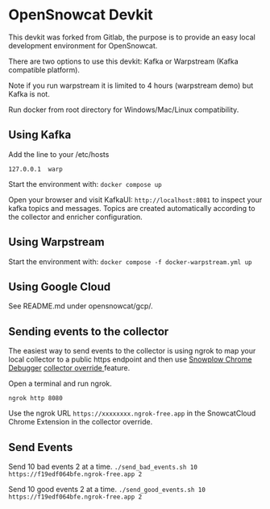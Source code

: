 # OpenSnowcat Devkit

This devkit was forked from Gitlab, the purpose is to provide an easy local development 
environment for OpenSnowcat. 

There are two options to use this devkit: Kafka or Warpstream (Kafka compatible platform). 

Note if you run warpstream it is limited to 4 hours (warpstream demo) but Kafka is not.

Run docker from root directory for Windows/Mac/Linux compatibility.

## Using Kafka

Add the line to your /etc/hosts

`127.0.0.1  warp`

Start the environment with: `docker compose up`

Open your browser and visit KafkaUI: `http://localhost:8081` to inspect your kafka topics and messages. Topics are created automatically according to the collector and enricher configuration.

## Using Warpstream

Start the environment with: `docker compose -f docker-warpstream.yml up`  

## Using Google Cloud

See README.md under opensnowcat/gcp/.

## Sending events to the collector

The easiest way to send events to the collector is using ngrok to map your local collector to a public https endpoint and then use [Snowplow Chrome Debugger](https://chromewebstore.google.com/detail/snowplow-debugger/jbnlcgeengmijcghameodeaenefieedm)  [collector override ](https://www.snowcatcloud.com/docs/snowplow-chrome-extension/how-to-use/#collector-override/) feature. 

Open a terminal and run ngrok.

`ngrok http 8080`

Use the ngrok URL `https://xxxxxxxx.ngrok-free.app` in the SnowcatCloud Chrome Extension in the collector override.

## Send Events

Send 10 bad events 2 at a time.
`./send_bad_events.sh 10 https://f19edf064bfe.ngrok-free.app 2`

Send 10 good events 2 at a time.
`./send_good_events.sh 10 https://f19edf064bfe.ngrok-free.app 2`

 